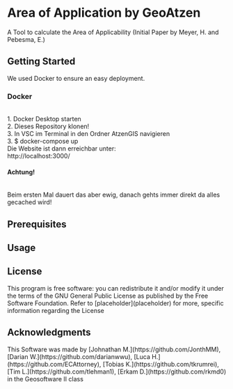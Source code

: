 # Area of Application by GeoAtzen
A Tool to calculate the Area of Applicability (Initial Paper by Meyer, H. and Pebesma, E.)
<h2> Getting Started</h2>
We used Docker to ensure an easy deployment.


<h3>Docker</h3>
<br>1. Docker Desktop starten
<br>2. Dieses Repository klonen!
<br>3. In VSC im Terminal in den Ordner AtzenGIS navigieren
<br>3. $ docker-compose up
<br>Die Website ist dann erreichbar unter:
<br>http://localhost:3000/
<br>
<h4>Achtung!</h4>
<br>Beim ersten Mal dauert das aber ewig, danach gehts immer direkt da alles gecached wird!

<h2>Prerequisites</h2>

<h2>Usage</h2>

<h2>License</h2>
This program is free software: you can redistribute it and/or modify it under the terms of the GNU General Public License as published by the Free Software Foundation.
Refer to [placeholder](placeholder) for more, specific information regarding the License

<h2>Acknowledgments</h2>
This Software was made by [Johnathan M.](https://github.com/JonthMM), [Darian W.](https://github.com/darianwwu), [Luca H.](https://github.com/ECAttorney), [Tobias K.](https://github.com/tkrumrei), [Tim L.](https://github.com/tlehman1), [Erkam D.](https://github.com/rkmd0) in the Geosoftware II class
